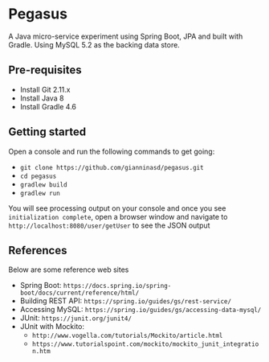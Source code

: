 Pegasus
================
A Java micro-service experiment using Spring Boot, JPA and built with Gradle. Using MySQL 5.2 as the backing data store.

## Pre-requisites
* Install Git 2.11.x
* Install Java 8
* Install Gradle 4.6

## Getting started
Open a console and run the following commands to get going:
* `git clone https://github.com/gianninasd/pegasus.git`
* `cd pegasus`
* `gradlew build`
* `gradlew run`

You will see processing output on your console and once you see `initialization complete`, open a browser window and navigate to `http://localhost:8080/user/getUser` to see the JSON output

## References
Below are some reference web sites
* Spring Boot: `https://docs.spring.io/spring-boot/docs/current/reference/html/`
* Building REST API: `https://spring.io/guides/gs/rest-service/`
* Accessing MySQL: `https://spring.io/guides/gs/accessing-data-mysql/`
* JUnit: `https://junit.org/junit4/`
* JUnit with Mockito: 
  * `http://www.vogella.com/tutorials/Mockito/article.html`
  * `https://www.tutorialspoint.com/mockito/mockito_junit_integration.htm`